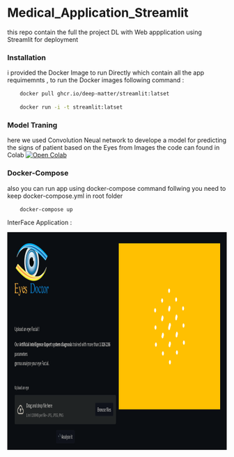 # Medical_Application_Streamlit
this repo contain the full the project DL with Web appplication using Streamlit for deployment 

### Installation 

i provided the Docker Image to run Directly which contain all the app requimemnts ,
to run the Docker images following command :

```sh 
    docker pull ghcr.io/deep-matter/streamlit:latset 
```
```sh
    docker run -i -t streamlit:latset
```
### Model Traning 

here we used Convolution Neual network to develope a model for predicting the signs of patient based on the Eyes from Images the code can found in Colab [![Open Colab](https://colab.research.google.com/assets/colab-badge.svg)](https://colab.research.google.com/drive/1o7USeyjTLjmgjjGXkQLt96HYNAbc_r7j)

### Docker-Compose 

also you can run app using docker-compose command follwing you need to keep docker-compose.yml in root folder 

```sh
    docker-compose up 
```

InterFace Application : 

<div align="center">
    <img src="logo.png" width="800" height="500"/>
</div>



